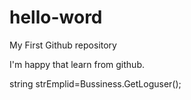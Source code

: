 # hello-word
My First Github repository

I'm happy that learn from github.


string strEmplid=Bussiness.GetLoguser();

